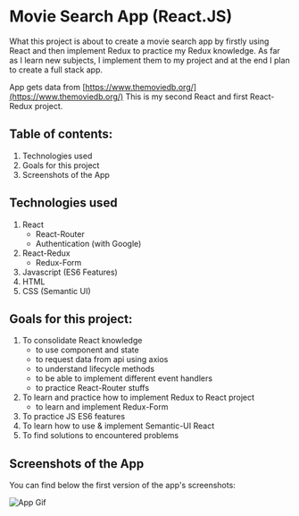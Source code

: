 # Movie Search App (React.JS)

What this project is about to create a movie search app by firstly using React and then implement Redux to practice my Redux knowledge.
As far as I learn new subjects, I implement them to my project and at the end I plan to create a full stack app.

App gets data from [https://www.themoviedb.org/](https://www.themoviedb.org/) This is my second React and first React-Redux project.

## Table of contents:

1. Technologies used
2. Goals for this project
3. Screenshots of the App

## Technologies used

1. React
   - React-Router
   - Authentication (with Google)
2. React-Redux
   - Redux-Form
3. Javascript (ES6 Features)
4. HTML
5. CSS (Semantic UI)

## Goals for this project:

1. To consolidate React knowledge
   - to use component and state
   - to request data from api using axios
   - to understand lifecycle methods
   - to be able to implement different event handlers
   - to practice React-Router stuffs
2. To learn and practice how to implement Redux to React project
   - to learn and implement Redux-Form
3. To practice JS ES6 features
4. To learn how to use & implement Semantic-UI React
5. To find solutions to encountered problems

## Screenshots of the App

You can find below the first version of the app's screenshots:

![App Gif](./src/images/movie-search.gif)

